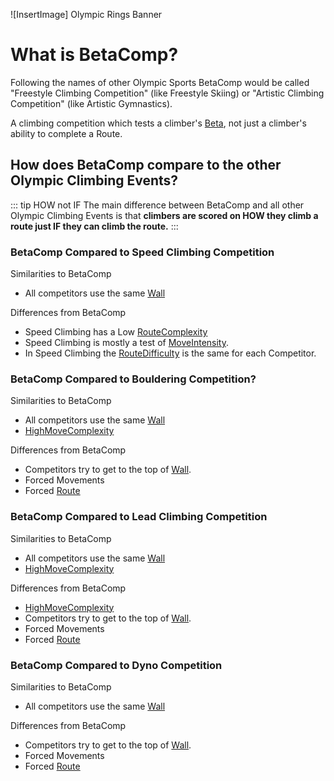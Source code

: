 ![InsertImage] Olympic Rings Banner

# What is BetaComp?

Following the names of other Olympic Sports BetaComp would be called "Freestyle Climbing Competition" (like Freestyle Skiing) or "Artistic Climbing Competition" (like Artistic Gymnastics).

A climbing competition which tests a climber's [Beta](/guide/What/WhatBeta), not just a climber's ability to complete a Route.

## How does BetaComp compare to the other Olympic Climbing Events?

::: tip HOW not IF
The main difference between BetaComp and all other Olympic Climbing Events is that **climbers are scored on HOW they climb a route  just IF they can climb the route.**
:::

### BetaComp Compared to Speed Climbing Competition

Similarities to BetaComp
- All competitors use the same [Wall]()

Differences from BetaComp
- Speed Climbing has a Low [RouteComplexity]()
- Speed Climbing is mostly a test of [MoveIntensity]().
- In Speed Climbing the [RouteDifficulty]() is the same for each Competitor.



### BetaComp Compared to Bouldering Competition?

Similarities to BetaComp
- All competitors use the same [Wall]() 
- [HighMoveComplexity]()


Differences from BetaComp
- Competitors try to get to the top of [Wall]().
- Forced Movements
- Forced [Route]()

### BetaComp Compared to Lead Climbing Competition

Similarities to BetaComp
- All competitors use the same [Wall]()
- [HighMoveComplexity]()


Differences from BetaComp
- [HighMoveComplexity]()
- Competitors try to get to the top of [Wall]().
- Forced Movements
- Forced [Route]()

### BetaComp Compared to Dyno Competition

Similarities to BetaComp
- All competitors use the same [Wall]()

Differences from BetaComp
- Competitors try to get to the top of [Wall]().
- Forced Movements
- Forced [Route]()





